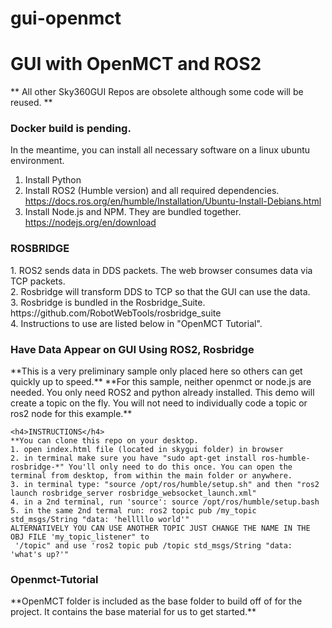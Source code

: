 # gui-openmct
<h1>GUI with OpenMCT and ROS2</h1>

** All other Sky360GUI Repos are obsolete although some code will be reused. **

<h3>Docker build is pending.</h3>In the meantime, you can install all necessary software on a linux ubuntu environment.

1. Install Python
2. Install ROS2 (Humble version) and all required dependencies. https://docs.ros.org/en/humble/Installation/Ubuntu-Install-Debians.html
3. Install Node.js and NPM. They are bundled together. https://nodejs.org/en/download


<h3>ROSBRIDGE</h3>
1. ROS2 sends data in DDS packets. The web browser consumes data via TCP packets. <br>
2. Rosbridge will transform DDS to TCP so that the GUI can use the data. <br>
3. Rosbridge is bundled in the Rosbridge_Suite. https://github.com/RobotWebTools/rosbridge_suite <br>
4. Instructions to use are listed below in "OpenMCT Tutorial".


<h3>Have Data Appear on GUI Using ROS2, Rosbridge</h3>
**This is a very preliminary sample only placed here so others can get quickly up to speed.**
**For this sample, neither openmct or node.js are needed. You only need ROS2 and python already installed. This demo will create a topic on the fly. You will not need to individually code a topic or ros2 node for this example.**

    <h4>INSTRUCTIONS</h4>
    **You can clone this repo on your desktop. 
    1. open index.html file (located in skygui folder) in browser
    2. in terminal make sure you have "sudo apt-get install ros-humble-rosbridge-*" You'll only need to do this once. You can open the terminal from desktop, from within the main folder or anywhere. 
    3. in terminal type: "source /opt/ros/humble/setup.sh" and then "ros2 launch rosbridge_server rosbridge_websocket_launch.xml"
    4. in a 2nd terminal, run 'source': source /opt/ros/humble/setup.bash
    5. in the same 2nd termal run: ros2 topic pub /my_topic std_msgs/String "data: 'helllllo world'"
    ALTERNATIVELY YOU CAN USE ANOTHER TOPIC JUST CHANGE THE NAME IN THE OBJ FILE 'my_topic_listener" to
     '/topic" and use 'ros2 topic pub /topic std_msgs/String "data: 'what's up?'"
     
 
<h3>Openmct-Tutorial</h3>
**OpenMCT folder is included as the base folder to build off of for the project. It contains the base material for us to get started.**

